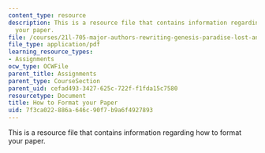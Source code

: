 ```yaml
---
content_type: resource
description: This is a resource file that contains information regarding how to format
  your paper.
file: /courses/21l-705-major-authors-rewriting-genesis-paradise-lost-and-twentieth-century-fantasy-spring-2009/7f3ca022886a646c90f7b9a6f4927893_MIT21L_705S09_assn04.pdf
file_type: application/pdf
learning_resource_types:
- Assignments
ocw_type: OCWFile
parent_title: Assignments
parent_type: CourseSection
parent_uid: cefad493-3427-625c-722f-f1fda15c7580
resourcetype: Document
title: How to Format your Paper
uid: 7f3ca022-886a-646c-90f7-b9a6f4927893
---
```

This is a resource file that contains information regarding how to format your paper.

